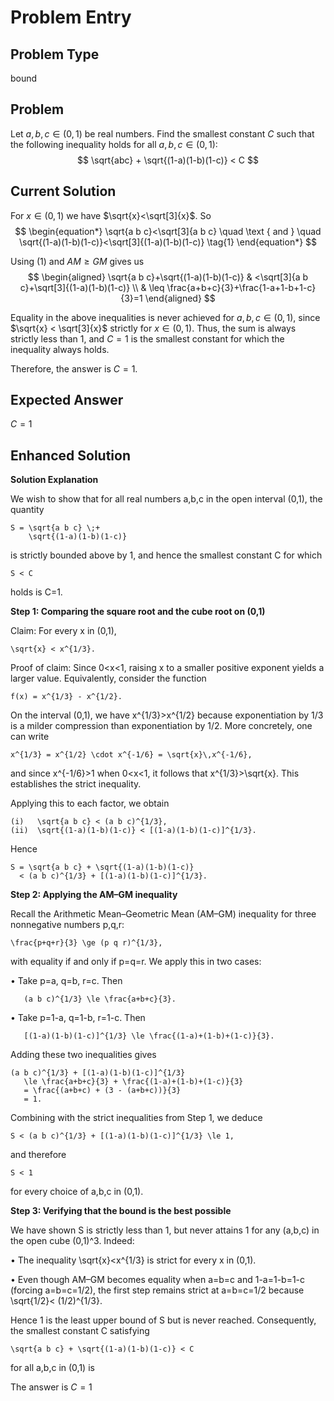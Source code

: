 # Problem Entry

## Problem Type
bound

## Problem
Let $a, b, c \in (0,1)$ be real numbers. Find the smallest constant $C$ such that the following inequality holds for all $a, b, c \in (0,1)$:
$$
\sqrt{abc} + \sqrt{(1-a)(1-b)(1-c)} < C
$$

## Current Solution
For $x \in(0,1)$ we have $\sqrt{x}<\sqrt[3]{x}$.
So
$$
\begin{equation*}
\sqrt{a b c}<\sqrt[3]{a b c} \quad \text { and } \quad \sqrt{(1-a)(1-b)(1-c)}<\sqrt[3]{(1-a)(1-b)(1-c)} \tag{1}
\end{equation*}
$$

Using (1) and $A M \geq G M$ gives us
$$
\begin{aligned}
\sqrt{a b c}+\sqrt{(1-a)(1-b)(1-c)} & <\sqrt[3]{a b c}+\sqrt[3]{(1-a)(1-b)(1-c)} \\
& \leq \frac{a+b+c}{3}+\frac{1-a+1-b+1-c}{3}=1
\end{aligned}
$$

Equality in the above inequalities is never achieved for $a, b, c \in (0,1)$, since $\sqrt{x} < \sqrt[3]{x}$ strictly for $x \in (0,1)$. Thus, the sum is always strictly less than $1$, and $C = 1$ is the smallest constant for which the inequality always holds.

Therefore, the answer is $C = 1$. 

## Expected Answer
$C = 1$

## Enhanced Solution
**Solution Explanation**

We wish to show that for all real numbers a,b,c in the open interval (0,1), the quantity

    S = \sqrt{a b c} \;+
        \sqrt{(1-a)(1-b)(1-c)}

is strictly bounded above by 1, and hence the smallest constant C for which

    S < C

holds is C=1.

**Step 1: Comparing the square root and the cube root on (0,1)**

Claim: For every x in (0,1),

    \sqrt{x} < x^{1/3}.

Proof of claim: Since 0<x<1, raising x to a smaller positive exponent yields a larger value.  Equivalently, consider the function

    f(x) = x^{1/3} - x^{1/2}.

On the interval (0,1), we have x^{1/3}>x^{1/2} because exponentiation by 1/3 is a milder compression than exponentiation by 1/2.  More concretely, one can write

    x^{1/3} = x^{1/2} \cdot x^{-1/6} = \sqrt{x}\,x^{-1/6},

and since x^{-1/6}>1 when 0<x<1, it follows that x^{1/3}>\sqrt{x}.  This establishes the strict inequality.

Applying this to each factor, we obtain

    (i)   \sqrt{a b c} < (a b c)^{1/3},
    (ii)  \sqrt{(1-a)(1-b)(1-c)} < [(1-a)(1-b)(1-c)]^{1/3}.

Hence

    S = \sqrt{a b c} + \sqrt{(1-a)(1-b)(1-c)}
      < (a b c)^{1/3} + [(1-a)(1-b)(1-c)]^{1/3}.

**Step 2: Applying the AM–GM inequality**

Recall the Arithmetic Mean–Geometric Mean (AM–GM) inequality for three nonnegative numbers p,q,r:

    \frac{p+q+r}{3} \ge (p q r)^{1/3},

with equality if and only if p=q=r.  We apply this in two cases:

  •  Take p=a, q=b, r=c.  Then

       (a b c)^{1/3} \le \frac{a+b+c}{3}.

  •  Take p=1-a, q=1-b, r=1-c.  Then

       [(1-a)(1-b)(1-c)]^{1/3} \le \frac{(1-a)+(1-b)+(1-c)}{3}.

Adding these two inequalities gives

    (a b c)^{1/3} + [(1-a)(1-b)(1-c)]^{1/3}
       \le \frac{a+b+c}{3} + \frac{(1-a)+(1-b)+(1-c)}{3}
       = \frac{(a+b+c) + (3 - (a+b+c))}{3}
       = 1.

Combining with the strict inequalities from Step 1, we deduce

    S < (a b c)^{1/3} + [(1-a)(1-b)(1-c)]^{1/3} \le 1,

and therefore

    S < 1

for every choice of a,b,c in (0,1).

**Step 3: Verifying that the bound is the best possible**

We have shown S is strictly less than 1, but never attains 1 for any (a,b,c) in the open cube (0,1)^3.  Indeed:

  •  The inequality \sqrt{x}<x^{1/3} is strict for every x in (0,1).

  •  Even though AM–GM becomes equality when a=b=c and 1-a=1-b=1-c (forcing a=b=c=1/2), the first step remains strict at a=b=c=1/2 because \sqrt{1/2}< (1/2)^{1/3}.

Hence 1 is the least upper bound of S but is never reached.  Consequently, the smallest constant C satisfying

    \sqrt{a b c} + \sqrt{(1-a)(1-b)(1-c)} < C

for all a,b,c in (0,1) is

The answer is $C=1$
